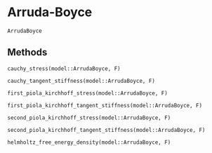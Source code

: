 # Arruda-Boyce

```@docs
ArrudaBoyce
```

## Methods

```@docs
cauchy_stress(model::ArrudaBoyce, F)
```

```@docs
cauchy_tangent_stiffness(model::ArrudaBoyce, F)
```

```@docs
first_piola_kirchhoff_stress(model::ArrudaBoyce, F)
```

```@docs
first_piola_kirchhoff_tangent_stiffness(model::ArrudaBoyce, F)
```

```@docs
second_piola_kirchhoff_stress(model::ArrudaBoyce, F)
```

```@docs
second_piola_kirchhoff_tangent_stiffness(model::ArrudaBoyce, F)
```

```@docs
helmholtz_free_energy_density(model::ArrudaBoyce, F)
```
